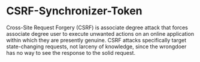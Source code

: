 # CSRF-Synchronizer-Token
Cross-Site Request Forgery (CSRF) is associate degree attack that forces associate degree user to execute unwanted actions on an online application within which they are presently genuine. CSRF attacks specifically target state-changing requests, not larceny of knowledge, since the wrongdoer has no way to see the response to the solid request.
